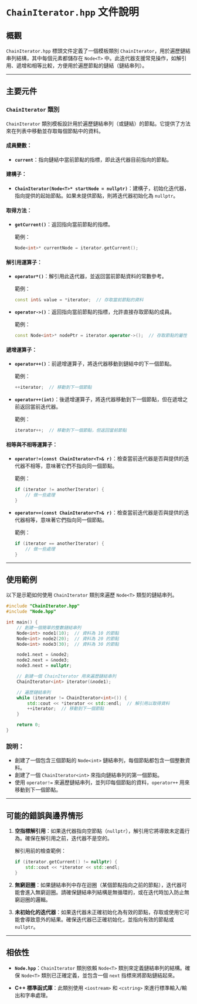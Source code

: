 # `ChainIterator.hpp` 文件說明

## 概觀

`ChainIterator.hpp` 標頭文件定義了一個模板類別 `ChainIterator`，用於遍歷鏈結串列結構，其中每個元素都儲存在 `Node<T>` 中。此迭代器支援常見操作，如解引用、遞增和相等比較，方便用於遍歷節點的鏈結（鏈結串列）。

---

## 主要元件

### `ChainIterator` 類別

`ChainIterator` 類別模板設計用於遍歷鏈結串列（或鏈結）的節點。它提供了方法來在列表中移動並存取每個節點中的資料。

#### 成員變數：
- **`current`**：指向鏈結中當前節點的指標，即此迭代器目前指向的節點。

#### 建構子：
- **`ChainIterator(Node<T>* startNode = nullptr)`**：建構子，初始化迭代器，指向提供的起始節點。如果未提供節點，則將迭代器初始化為 `nullptr`。

#### 取得方法：
- **`getCurrent()`**：返回指向當前節點的指標。

  範例：
  ```cpp
  Node<int>* currentNode = iterator.getCurrent();
  ```

#### 解引用運算子：
- **`operator*()`**：解引用此迭代器，並返回當前節點資料的常數參考。
  
  範例：
  ```cpp
  const int& value = *iterator;  // 存取當前節點的資料
  ```

- **`operator->()`**：返回指向當前節點的指標，允許直接存取節點的成員。
  
  範例：
  ```cpp
  const Node<int>* nodePtr = iterator.operator->();  // 存取節點的屬性
  ```

#### 遞增運算子：
- **`operator++()`**：前遞增運算子，將迭代器移動到鏈結中的下一個節點。

  範例：
  ```cpp
  ++iterator;  // 移動到下一個節點
  ```

- **`operator++(int)`**：後遞增運算子，將迭代器移動到下一個節點，但在遞增之前返回當前迭代器。
  
  範例：
  ```cpp
  iterator++;  // 移動到下一個節點，但返回當前節點
  ```

#### 相等與不相等運算子：
- **`operator!=(const ChainIterator<T>& r)`**：檢查當前迭代器是否與提供的迭代器不相等，意味著它們不指向同一個節點。
  
  範例：
  ```cpp
  if (iterator != anotherIterator) {
      // 做一些處理
  }
  ```

- **`operator==(const ChainIterator<T>& r)`**：檢查當前迭代器是否與提供的迭代器相等，意味著它們指向同一個節點。
  
  範例：
  ```cpp
  if (iterator == anotherIterator) {
      // 做一些處理
  }
  ```

---

## 使用範例

以下是示範如何使用 `ChainIterator` 類別來遍歷 `Node<T>` 類型的鏈結串列。

```cpp
#include "ChainIterator.hpp"
#include "Node.hpp"

int main() {
    // 創建一個簡單的整數鏈結串列
    Node<int> node1(10);  // 資料為 10 的節點
    Node<int> node2(20);  // 資料為 20 的節點
    Node<int> node3(30);  // 資料為 30 的節點

    node1.next = &node2;
    node2.next = &node3;
    node3.next = nullptr;

    // 創建一個 ChainIterator 用來遍歷鏈結串列
    ChainIterator<int> iterator(&node1);

    // 遍歷鏈結串列
    while (iterator != ChainIterator<int>()) {
        std::cout << *iterator << std::endl;  // 解引用以取得資料
        ++iterator;  // 移動到下一個節點
    }

    return 0;
}
```

### 說明：
- 創建了一個包含三個節點的 `Node<int>` 鏈結串列，每個節點都包含一個整數資料。
- 創建了一個 `ChainIterator<int>` 來指向鏈結串列的第一個節點。
- 使用 `operator!=` 來遍歷鏈結串列，並列印每個節點的資料，`operator++` 用來移動到下一個節點。

---

## 可能的錯誤與邊界情形

1. **空指標解引用**：如果迭代器指向空節點（`nullptr`），解引用它將導致未定義行為。確保在解引用之前，迭代器不是空的。
   
   解引用前的檢查範例：
   ```cpp
   if (iterator.getCurrent() != nullptr) {
       std::cout << *iterator << std::endl;
   }
   ```

2. **無窮迴圈**：如果鏈結串列中存在迴圈（某個節點指向之前的節點），迭代器可能會進入無窮迴圈。請確保鏈結串列結構是無循環的，或在迭代時加入防止無窮迴圈的邏輯。

3. **未初始化的迭代器**：如果迭代器未正確初始化為有效的節點，存取或使用它可能會導致意外的結果。確保迭代器已正確初始化，並指向有效的節點或 `nullptr`。

---

## 相依性

- **`Node.hpp`**：`ChainIterator` 類別依賴 `Node<T>` 類別來定義鏈結串列的結構。確保 `Node<T>` 類別已正確定義，並包含一個 `next` 指標來將節點鏈結起來。
  
- **C++ 標準函式庫**：此類別使用 `<iostream>` 和 `<cstring>` 來進行標準輸入/輸出和字串處理。

